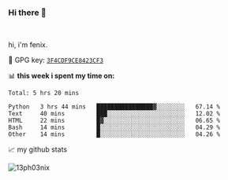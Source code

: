 ### Hi there 👋

<br />

hi, i'm fenix.

:key: GPG key: [`3F4CDF9CE8423CF3`](https://github.com/13ph03nix.gpg)


📊 **this week i spent my time on:**
<!--START_SECTION:waka-->
```text
Total: 5 hrs 20 mins

Python   3 hrs 44 mins   ████████████████▓░░░░░░░░   67.14 % 
Text     40 mins         ███░░░░░░░░░░░░░░░░░░░░░░   12.02 % 
HTML     22 mins         █▓░░░░░░░░░░░░░░░░░░░░░░░   06.65 % 
Bash     14 mins         █░░░░░░░░░░░░░░░░░░░░░░░░   04.29 % 
Other    14 mins         █░░░░░░░░░░░░░░░░░░░░░░░░   04.26 % 
```
<!--END_SECTION:waka-->


📈 my github stats

<a>
<img align="center" src="https://github-readme-stats.vercel.app/api?username=13ph03nix&show_icons=true&hide=stars&theme=blueberry" alt="13ph03nix" />
</a>
